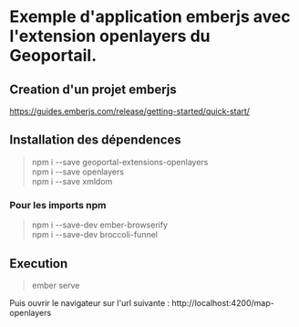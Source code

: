 # Exemple d'application emberjs avec l'extension openlayers du Geoportail.

## Creation d'un projet emberjs
https://guides.emberjs.com/release/getting-started/quick-start/

## Installation des dépendences
>npm i --save geoportal-extensions-openlayers  
npm i --save openlayers  
npm i --save xmldom

### Pour les imports npm
>npm i --save-dev ember-browserify  
npm i --save-dev broccoli-funnel

## Execution
>ember serve

Puis ouvrir le navigateur sur l'url suivante : http://localhost:4200/map-openlayers
